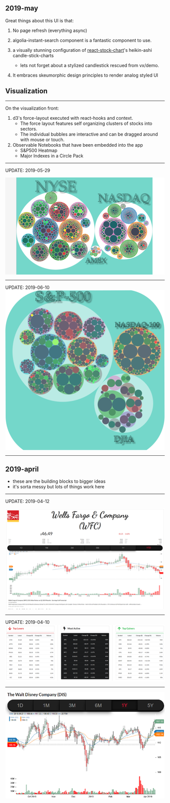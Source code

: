 2019-may
---
Great things about this UI is that:
1) No page refresh (everything async)
2) algolia-instant-search component is a fantastic component to use.
3) a visually stunning configuration of [react-stock-chart](https://github.com/rrag/react-stockcharts)'s heikin-ashi candle-stick-charts

    - lets not forget about a stylized candlestick rescued from vx/demo. 
4) It embraces skeumorphic design principles to render analog styled UI


## Visualization
---
On the visualization front:
1) d3's force-layout executed with react-hooks and context.
   - The force layout features self organizing clusters of stocks into sectors.
   - The individual bubbles are interactive and can be dragged around with mouse or touch.
2) Observable Notebooks that have been embedded into the app 
   - S&P500 Heatmap
   - Major Indexes in a Circle Pack




---
UPDATE: 2019-05-29

![stock-chart](./screenshots/exchange-listings.png)


---

UPDATE: 2019-06-10
![market-spotlight](./screenshots/major-indexes.png)

---


2019-april
---
















- these are the building blocks to bigger ideas
- it's sorta messy but lots of things work here 

---
UPDATE: 2019-04-12

![stock-chart](./screenshots/quote.png)


---

UPDATE: 2019-04-10
![market-spotlight](./screenshots/market-spotlight.png)

---

![stock-chart](./screenshots/stock-chart.png)
